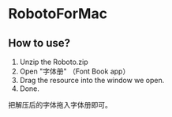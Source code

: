 # RobotoForMac


## How to use?

1. Unzip the Roboto.zip
2. Open "字体册" （Font Book app）
3. Drag the resource into the window we open.
4. Done.


把解压后的字体拖入字体册即可。